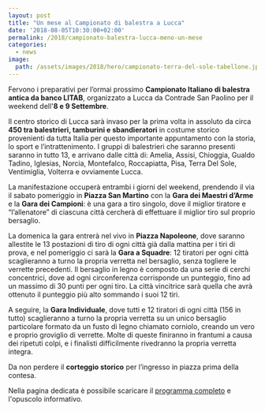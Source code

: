 ```yaml
---
layout: post
title: "Un mese al Campionato di balestra a Lucca"
date: '2018-08-05T10:30:00+02:00'
permalink: /2018/campionato-balestra-lucca-meno-un-mese
categories:
  - news
image:
  path: /assets/images/2018/hero/campionato-terra-del-sole-tabellone.jpg
---
```


Fervono i preparativi per l’ormai prossimo **Campionato Italiano di balestra
antica da banco LITAB**, organizzato a Lucca da Contrade San Paolino per il
weekend dell'**8 e 9 Settembre**.

Il centro storico di Lucca sarà invaso per la prima volta in assoluto da circa
**450 tra balestrieri, tamburini e sbandieratori** in costume storico
provenienti da tutta Italia per questo importante appuntamento con la storia, lo
sport e l’intrattenimento. I gruppi di balestrieri che saranno presenti saranno
in tutto 13, e arrivano dalle città di: Amelia, Assisi, Chioggia, Gualdo Tadino,
Iglesias, Norcia, Montefalco, Roccapiatta, Pisa, Terra Del Sole, Ventimiglia,
Volterra e ovviamente Lucca.

<!-- more -->

La manifestazione occuperà entrambi i giorni del weekend, prendendo il via il
sabato pomeriggio in **Piazza San Martino** con la **Gara dei Maestri d’Arme** e
la **Gara dei Campioni**: è una gara a tiro singolo, dove il miglior tiratore e
“l’allenatore” di ciascuna città cercherà di effettuare il miglior tiro sul
proprio bersaglio.

La domenica la gara entrerà nel vivo in **Piazza Napoleone**, dove saranno
allestite le 13 postazioni di tiro di ogni città già dalla mattina per i tiri di
prova, e nel pomeriggio ci sarà la **Gara a Squadre**: 12 tiratori per ogni
città scaglieranno a turno la propria verretta nel bersaglio, senza togliere le
verrette precedenti. Il bersaglio in legno è composto da una serie di cerchi
concentrici, dove ad ogni circonferenza corrisponde un punteggio, fino ad un
massimo di 30 punti per ogni tiro. La città vincitrice sarà quella che avrà
ottenuto il punteggio più alto sommando i suoi 12 tiri.

A seguire, la **Gara Individuale**, dove tutti e 12 tiratori di ogni città (156
in tutto) scaglieranno a turno la propria verretta su un unico bersaglio
particolare formato da un fusto di legno chiamato corniolo, creando un vero e
proprio groviglio di verrette. Molte di queste finiranno in frantumi a causa dei
ripetuti colpi, e i finalisti difficilmente rivedranno la propria verretta
integra.

Da non perdere il **corteggio storico** per l’ingresso in piazza prima della
contesa.

Nella pagina dedicata è possibile scaricare il [programma
completo](/campionato-litab-lucca-2018) e l'opuscolo informativo.
